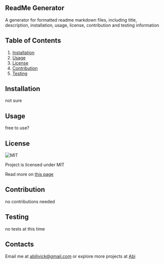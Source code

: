 ## ReadMe Generator

  A generator for formatted readme markdown files, including title, description, installation, usage, license, contribution and testing information
  
## Table of Contents

  1. [Installation](#installation)
  2. [Usage](#usage)
  3. [License](#license)
  4. [Contribution](#contribution)
  5. [Testing](#testing)

## Installation

  not sure

## Usage

  free to use?

## License

  ![MIT](https://img.shields.io/badge/license-MIT-blue)
   
Project is licensed under MIT
   
Read more on [this page](https://opensource.org/license/mit/)

## Contribution

  no contributions needed

## Testing

  no tests at this time

## Contacts
  Email me at [abilivick@gmail.com](mailto:abilivick@gmail.com) or explore more projects at [Abi](https://www.github.com/Abi)
